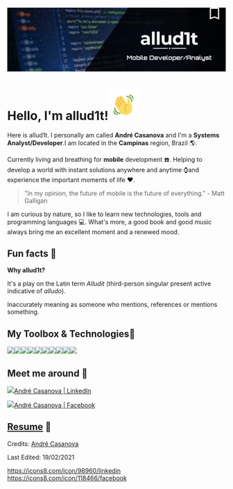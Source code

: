 ![](https://raw.githubusercontent.com/allud1t/allud1t/main/layoutALLUD1T_GRANDE.png)

# Hello, I'm allud1t!![](https://raw.githubusercontent.com/allud1t/allud1t/main/wavegif_1860.gif)

Here is allud1t. I personally am called **André Casanova** and I'm a **Systems Analyst/Developer**. ​I am located in the **Campinas** region, Brazil :earth_americas:.



Currently living and breathing for **mobile** development :phone:. Helping to develop a world with instant solutions anywhere and anytime :watch:and experience the important moments of life​ :heart:.

> "In my opinion, the future of mobile is the future of everything." - Matt Galligan

I am curious by nature, so I like to learn new technologies, tools and programming languages :computer:. What's more, a good book and good music always bring me an excellent moment and a renewed mood.



## Fun facts :rocket:

**Why allud1t?**

It's a play on the Latin term *Alludit* (third-person singular present active indicative of *alludo*).

Inaccurately meaning as someone who mentions, references or mentions something.



## My Toolbox & Technologies​ :wrench:

<a href="https://icons8.com/icon/gXoJoyTtYXFg/windows-10"><img src="https://img.icons8.com/fluent/48/000000/windows-10.png"/></a><a href="https://icons8.com/icon/17842/linux"><img src="https://img.icons8.com/color/48/000000/linux.png"/></a><a href="https://icons8.com/icon/hgQsZt1CslPF/visual-studio-code-insides"><img src="https://img.icons8.com/fluent/48/000000/visual-studio-code-insides.png"/></a><a href="https://icons8.com/icon/61466/intellij-idea"><img src="https://img.icons8.com/color/48/000000/intellij-idea.png"/></a><a href="https://icons8.com/icon/P2AnGyiJxMpp/android-os"><img src="https://img.icons8.com/fluent/48/000000/android-os.png"/></a><a href="https://icons8.com/icon/40670/c-programming"><img src="https://img.icons8.com/color/48/000000/c-programming.png"/></a><a href="https://icons8.com/icon/13441/python"><img src="https://img.icons8.com/color/48/000000/python.png"/></a><a href="https://icons8.com/icon/108784/javascript"><img src="https://img.icons8.com/color/48/000000/javascript.png"/></a><a href="https://icons8.com/icon/ZoxjA0jZDdFZ/kotlin"><img src="https://img.icons8.com/color/48/000000/kotlin.png"/></a><a href="https://icons8.com/icon/20906/git"><img src="https://img.icons8.com/color/48/000000/git.png"/></a>

  

## Meet me around :round_pushpin:

<a href="https://www.linkedin.com/in/andre-casanova/"><img src="https://img.icons8.com/ios-glyphs/48/000000/linkedin.png"/></a>[André Casanova | LinkedIn](https://www.linkedin.com/in/andre-casanova/)

<a href="https://www.facebook.com/andrefraycasanova/"><img src="https://img.icons8.com/ios-glyphs/48/000000/facebook-new.png"/></a>[André Casanova | Facebook](https://www.facebook.com/andrefraycasanova/)



## [Resume](https://drive.google.com/file/d/1RRjAVh8e9vWTZ-MOEilAhHctF9p7lrY4/view?usp=sharing) :page_facing_up:

Credits: [André Casanova](https://github.com/allud1t)

Last Edited: 19/02/2021

<https://icons8.com/icon/98960/linkedin>
<https://icons8.com/icon/118466/facebook>